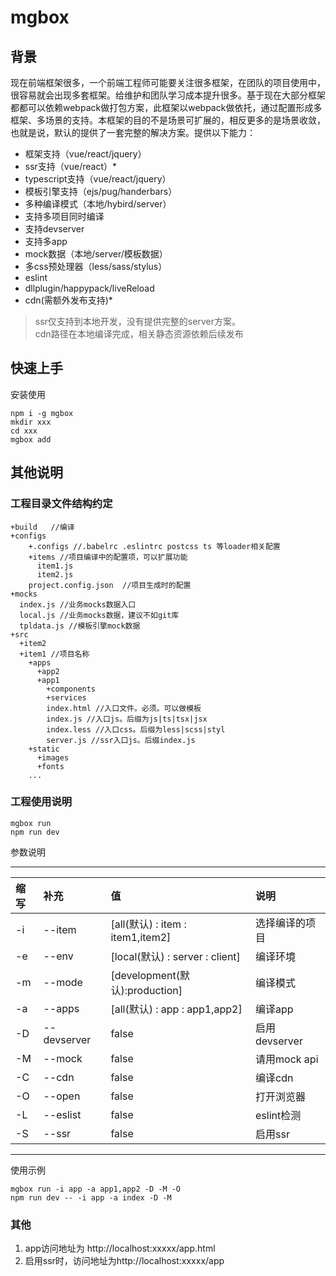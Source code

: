 # mgbox  

## 背景
   现在前端框架很多，一个前端工程师可能要关注很多框架，在团队的项目使用中，很容易就会出现多套框架。给维护和团队学习成本提升很多。基于现在大部分框架都都可以依赖webpack做打包方案，此框架以webpack做依托，通过配置形成多框架、多场景的支持。本框架的目的不是场景可扩展的，相反更多的是场景收敛，也就是说，默认的提供了一套完整的解决方案。提供以下能力：
+ 框架支持（vue/react/jquery）  
+ ssr支持（vue/react）*  
+ typescript支持（vue/react/jquery）
+ 模板引擎支持（ejs/pug/handerbars）
+ 多种编译模式（本地/hybird/server）
+ 支持多项目同时编译
+ 支持devserver
+ 支持多app
+ mock数据（本地/server/模板数据）
+ 多css预处理器（less/sass/stylus）
+ eslint
+ dllplugin/happypack/liveReload
+ cdn(需额外发布支持)*
> ssr仅支持到本地开发，没有提供完整的server方案。  
cdn路径在本地编译完成，相关静态资源依赖后续发布
## 快速上手
安装使用 
```
npm i -g mgbox
mkdir xxx
cd xxx
mgbox add
```
## 其他说明
### 工程目录文件结构约定 
```
+build   //编译  
+configs 
    +.configs //.babelrc .eslintrc postcss ts 等loader相关配置
    +items //项目编译中的配置项，可以扩展功能
      item1.js 
      item2.js 
    project.config.json  //项目生成时的配置
+mocks  
  index.js //业务mocks数据入口
  local.js //业务mocks数据，建议不如git库
  tpldata.js //模板引擎mock数据
+src  
  +item2
  +item1 //项目名称
    +apps
      +app2
      +app1
        +components
        +services
        index.html //入口文件。必须。可以做模板
        index.js //入口js。后缀为js|ts|tsx|jsx
        index.less //入口css。后缀为less|scss|styl
        server.js //ssr入口js。后缀index.js
    +static
      +images
      +fonts
    ...
```   
### 工程使用说明
```
mgbox run 
npm run dev
```
参数说明  
***
 缩写 | 补充 | 值 | 说明   
:---|:---|:----|:----
 -i | --item | [all(默认) : item : item1,item2] | 选择编译的项目 
 -e | --env | [local(默认) : server : client] | 编译环境 
 -m | --mode | [development(默认):production] | 编译模式 
-a | --apps | [all(默认) : app : app1,app2] | 编译app
-D | --devserver | false | 启用devserver
-M | --mock | false | 请用mock api
-C | --cdn | false | 编译cdn 
-O | --open | false | 打开浏览器
-L | --eslist | false | eslint检测
-S | --ssr | false | 启用ssr  
***
使用示例  
```
mgbox run -i app -a app1,app2 -D -M -O
npm run dev -- -i app -a index -D -M 
```
### 其他
1. app访问地址为 http://localhost:xxxxx/app.html
2. 启用ssr时，访问地址为http://localhost:xxxxx/app

